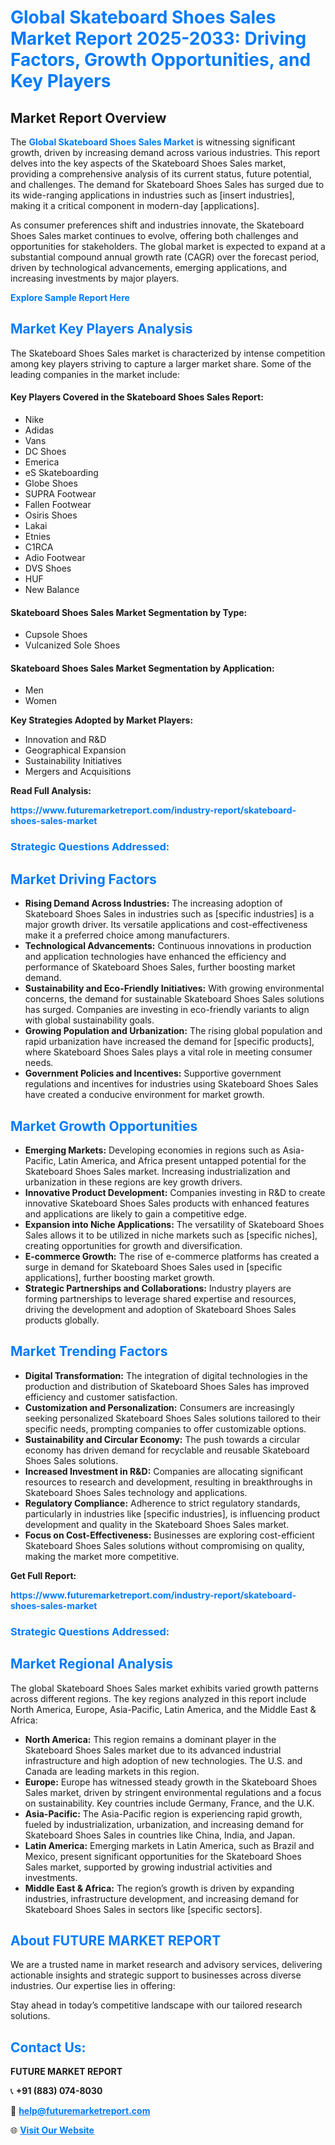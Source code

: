 <h1 style="color: #007BFF;">Global Skateboard Shoes Sales Market Report 2025-2033: Driving Factors, Growth Opportunities, and Key Players</h1>

<section id="overview">
<h2>Market Report Overview</h2>
<p>The <a href="https://www.futuremarketreport.com/industry-report/skateboard-shoes-sales-market" style="color: #007BFF; text-decoration: none;"><strong>Global Skateboard Shoes Sales Market</strong></a> is witnessing significant growth, driven by increasing demand across various industries. This report delves into the key aspects of the Skateboard Shoes Sales market, providing a comprehensive analysis of its current status, future potential, and challenges. The demand for Skateboard Shoes Sales has surged due to its wide-ranging applications in industries such as [insert industries], making it a critical component in modern-day [applications].</p>
<p>As consumer preferences shift and industries innovate, the Skateboard Shoes Sales market continues to evolve, offering both challenges and opportunities for stakeholders. The global market is expected to expand at a substantial compound annual growth rate (CAGR) over the forecast period, driven by technological advancements, emerging applications, and increasing investments by major players.</p>
</section>

<section id="overview">
<p><a href="https://www.futuremarketreport.com/request-sample/reportId=109542" style="color: #007BFF; text-decoration: none;"><strong>Explore Sample Report Here</strong></a></p>
</section>

<section id="key-players">
<h2 style="color: #007BFF;">Market Key Players Analysis</h2>
<p>The Skateboard Shoes Sales market is characterized by intense competition among key players striving to capture a larger market share. Some of the leading companies in the market include:</p>
<h4>Key Players Covered in the Skateboard Shoes Sales Report:</h4>
<ul><li>Nike</li><li>Adidas</li><li>Vans</li><li>DC Shoes</li><li>Emerica</li><li>eS Skateboarding</li><li>Globe Shoes</li><li>SUPRA Footwear</li><li>Fallen Footwear</li><li>Osiris Shoes</li><li>Lakai</li><li>Etnies</li><li>C1RCA</li><li>Adio Footwear</li><li>DVS Shoes</li><li>HUF</li><li>New Balance</li></ul>
<h4>Skateboard Shoes Sales Market Segmentation by Type:</h4>
<ul><li>Cupsole Shoes</li><li>Vulcanized Sole Shoes</li></ul>

<h4>Skateboard Shoes Sales Market Segmentation by Application:</h4>
<ul><li>Men</li><li>Women</li></ul>
<p><strong>Key Strategies Adopted by Market Players:</strong></p>
<ul>
<li>Innovation and R&D</li>
<li>Geographical Expansion</li>
<li>Sustainability Initiatives</li>
<li>Mergers and Acquisitions</li>
</ul>
</section>

<section>
<p><strong>Read Full Analysis: </strong></p><a href="https://www.futuremarketreport.com/industry-report/skateboard-shoes-sales-market" style="color: #007BFF; text-decoration: none;"><strong>https://www.futuremarketreport.com/industry-report/skateboard-shoes-sales-market</strong></a>
<h3 style="color: #007BFF;">Strategic Questions Addressed:</h3>
</section>

<section id="driving-factors">
<h2 style="color: #007BFF;">Market Driving Factors</h2>
<ul>
<li><strong>Rising Demand Across Industries:</strong> The increasing adoption of Skateboard Shoes Sales in industries such as [specific industries] is a major growth driver. Its versatile applications and cost-effectiveness make it a preferred choice among manufacturers.</li>
<li><strong>Technological Advancements:</strong> Continuous innovations in production and application technologies have enhanced the efficiency and performance of Skateboard Shoes Sales, further boosting market demand.</li>
<li><strong>Sustainability and Eco-Friendly Initiatives:</strong> With growing environmental concerns, the demand for sustainable Skateboard Shoes Sales solutions has surged. Companies are investing in eco-friendly variants to align with global sustainability goals.</li>
<li><strong>Growing Population and Urbanization:</strong> The rising global population and rapid urbanization have increased the demand for [specific products], where Skateboard Shoes Sales plays a vital role in meeting consumer needs.</li>
<li><strong>Government Policies and Incentives:</strong> Supportive government regulations and incentives for industries using Skateboard Shoes Sales have created a conducive environment for market growth.</li>
</ul>
</section>

<section id="growth-opportunities">
<h2 style="color: #007BFF;">Market Growth Opportunities</h2>
<ul>
<li><strong>Emerging Markets:</strong> Developing economies in regions such as Asia-Pacific, Latin America, and Africa present untapped potential for the Skateboard Shoes Sales market. Increasing industrialization and urbanization in these regions are key growth drivers.</li>
<li><strong>Innovative Product Development:</strong> Companies investing in R&D to create innovative Skateboard Shoes Sales products with enhanced features and applications are likely to gain a competitive edge.</li>
<li><strong>Expansion into Niche Applications:</strong> The versatility of Skateboard Shoes Sales allows it to be utilized in niche markets such as [specific niches], creating opportunities for growth and diversification.</li>
<li><strong>E-commerce Growth:</strong> The rise of e-commerce platforms has created a surge in demand for Skateboard Shoes Sales used in [specific applications], further boosting market growth.</li>
<li><strong>Strategic Partnerships and Collaborations:</strong> Industry players are forming partnerships to leverage shared expertise and resources, driving the development and adoption of Skateboard Shoes Sales products globally.</li>
</ul>
</section>

<section id="trending-factors">
<h2 style="color: #007BFF;">Market Trending Factors</h2>
<ul>
<li><strong>Digital Transformation:</strong> The integration of digital technologies in the production and distribution of Skateboard Shoes Sales has improved efficiency and customer satisfaction.</li>
<li><strong>Customization and Personalization:</strong> Consumers are increasingly seeking personalized Skateboard Shoes Sales solutions tailored to their specific needs, prompting companies to offer customizable options.</li>
<li><strong>Sustainability and Circular Economy:</strong> The push towards a circular economy has driven demand for recyclable and reusable Skateboard Shoes Sales solutions.</li>
<li><strong>Increased Investment in R&D:</strong> Companies are allocating significant resources to research and development, resulting in breakthroughs in Skateboard Shoes Sales technology and applications.</li>
<li><strong>Regulatory Compliance:</strong> Adherence to strict regulatory standards, particularly in industries like [specific industries], is influencing product development and quality in the Skateboard Shoes Sales market.</li>
<li><strong>Focus on Cost-Effectiveness:</strong> Businesses are exploring cost-efficient Skateboard Shoes Sales solutions without compromising on quality, making the market more competitive.</li>
</ul>
</section>

<section>
<p><strong>Get Full Report: </strong></p><a href="https://www.futuremarketreport.com/industry-report/skateboard-shoes-sales-market" style="color: #007BFF; text-decoration: none;"><strong>https://www.futuremarketreport.com/industry-report/skateboard-shoes-sales-market</strong></a>
<h3 style="color: #007BFF;">Strategic Questions Addressed:</h3>
</section>


<section id="regional-analysis">
<h2 style="color: #007BFF;">Market Regional Analysis</h2>
<p>The global Skateboard Shoes Sales market exhibits varied growth patterns across different regions. The key regions analyzed in this report include North America, Europe, Asia-Pacific, Latin America, and the Middle East & Africa:</p>
<ul>
<li><strong>North America:</strong> This region remains a dominant player in the Skateboard Shoes Sales market due to its advanced industrial infrastructure and high adoption of new technologies. The U.S. and Canada are leading markets in this region.</li>
<li><strong>Europe:</strong> Europe has witnessed steady growth in the Skateboard Shoes Sales market, driven by stringent environmental regulations and a focus on sustainability. Key countries include Germany, France, and the U.K.</li>
<li><strong>Asia-Pacific:</strong> The Asia-Pacific region is experiencing rapid growth, fueled by industrialization, urbanization, and increasing demand for Skateboard Shoes Sales in countries like China, India, and Japan.</li>
<li><strong>Latin America:</strong> Emerging markets in Latin America, such as Brazil and Mexico, present significant opportunities for the Skateboard Shoes Sales market, supported by growing industrial activities and investments.</li>
<li><strong>Middle East & Africa:</strong> The region’s growth is driven by expanding industries, infrastructure development, and increasing demand for Skateboard Shoes Sales in sectors like [specific sectors].</li>
</ul>
</section>

<footer>
<h2 style="color: #007BFF;">About FUTURE MARKET REPORT</h2>
<p>We are a trusted name in market research and advisory services, delivering actionable insights and strategic support to businesses across diverse industries. Our expertise lies in offering:</p>

<p>Stay ahead in today’s competitive landscape with our tailored research solutions.</p>

<h2 style="color: #007BFF;">Contact Us:</h2>
<p><strong>FUTURE MARKET REPORT</strong></p>
<p>📞 <strong>+91 (883) 074-8030</strong></p>
<p>📧 <strong><a href="mailto:help@futuremarketreport.com" style="color: #007BFF;">help@futuremarketreport.com</a></strong></p>
<p>🌐 <strong><a href="https://www.futuremarketreport.com/" style="color: #007BFF;">Visit Our Website</a></strong></p>
</footer>